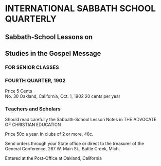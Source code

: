 # INTERNATIONAL SABBATH SCHOOL QUARTERLY

## Sabbath-School Lessons on

## Studies in the Gospel Message
### FOR SENIOR CLASSES

### FOURTH QUARTER, 1902
Price 5 Cents  
No. 30                      Oakland, California, Oct. 1, 1902            20 cents per year


### Teachers and Scholars
Should read carefully the Sabbath-School Lesson Notes in THE ADVOCATE OF CHRISTIAN EDUCATION


Price 50c a year. In clubs of 2 or more, 40c.

Send orders through your State office or direct to the treasurer of the General Conference, 267 W. Main St., Battle Creek, Mich.

Entered at the Post-Office at Oakland, California